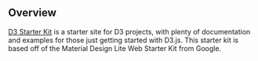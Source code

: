 

## Overview

[D3 Starter Kit]() is a starter site for D3 projects, with plenty of documentation and examples for those just getting started with D3.js. This starter kit is based off of the Material Design Lite Web Starter Kit from Google.  

